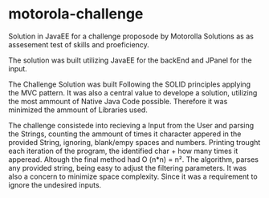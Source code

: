 # motorola-challenge
Solution in JavaEE for a challenge proposode by Motorolla Solutions as as assesement test of skills and proeficiency.

The solution was built utilizing JavaEE for the backEnd and JPanel for the input. 

The Challenge Solution was built Following the SOLID principles applying the MVC pattern. It was also a central value to develope a solution, utilizing the most ammount of Native Java Code possible. Therefore it was minimized the ammount of Libraries used.

The challenge consistede into recieving a Input from the User and parsing the Strings, counting the ammount of times it character appered in the provided String, ignoring, blank/empy spaces and numbers. Printing trought each iteration of the program, the identified char + how many times it apperead. Altough the final method had O (n*n) = n². The algorithm, parses any provided string, being easy to adjust the filtering parameters. It was also a concern to minimize space complexity. Since it was a requirement to ignore the undesired inputs.